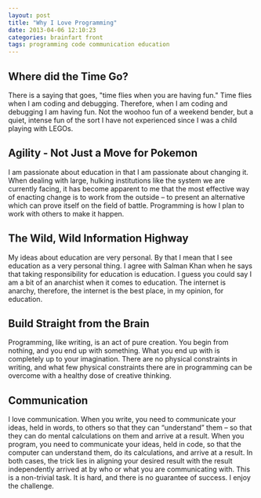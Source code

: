 ```yaml
---
layout: post
title: "Why I Love Programming"
date: 2013-04-06 12:10:23
categories: brainfart front
tags: programming code communication education
---
```


## Where did the Time Go?

There is a saying that goes, "time flies when you are having fun." Time flies when I am coding and debugging. Therefore, when I am coding and debugging I am having fun. Not the woohoo fun of a weekend bender, but a quiet, intense fun of the sort I have not experienced since I was a child playing with LEGOs.

## Agility - Not Just a Move for Pokemon

I am passionate about education in that I am passionate about changing it. When dealing with large, hulking institutions like the system we are currently facing, it has become apparent to me that the most effective way of enacting change is to work from the outside – to present an alternative which can prove itself on the field of battle. Programming is how I plan to work with others to make it happen.

## The Wild, Wild Information Highway

My ideas about education are very personal. By that I mean that I see education as a very personal thing. I agree with Salman Khan when he says that taking responsibility for education is education. I guess you could say I am a bit of an anarchist when it comes to education. The internet is anarchy, therefore, the internet is the best place, in my opinion, for education.

## Build Straight from the Brain

Programming, like writing, is an act of pure creation. You begin from nothing, and you end up with something. What you end up with is completely up to your imagination. There are no physical constraints in writing, and what few physical constraints there are in programming can be overcome with a healthy dose of creative thinking.

## Communication 

I love communication. When you write, you need to communicate your ideas, held in words, to others so that they can “understand” them – so that they can do mental calculations on them and arrive at a result. When you program, you need to communicate your ideas, held in code, so that the computer can understand them, do its calculations, and arrive at a result. In both cases, the trick lies in aligning your desired result with the result independently arrived at by who or what you are communicating with. This is a non-trivial task. It is hard, and there is no guarantee of success. I enjoy the challenge.
